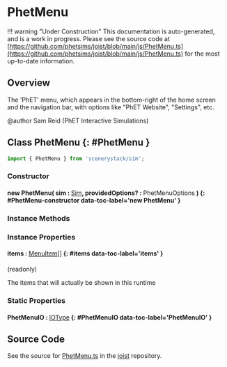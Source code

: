 # PhetMenu

!!! warning "Under Construction"
    This documentation is auto-generated, and is a work in progress. Please see the source code at
    [https://github.com/phetsims/joist/blob/main/js/PhetMenu.ts](https://github.com/phetsims/joist/blob/main/js/PhetMenu.ts) for the most up-to-date information.

## Overview

The 'PhET' menu, which appears in the bottom-right of the home screen and the navigation bar, with options like
"PhET Website", "Settings", etc.

@author Sam Reid (PhET Interactive Simulations)

## Class PhetMenu {: #PhetMenu }


```js
import { PhetMenu } from 'scenerystack/sim';
```
### Constructor

#### new PhetMenu( sim : <span style="font-weight: 400;">[Sim](../sim/Sim.md)</span>, providedOptions? : <span style="font-weight: 400;">PhetMenuOptions</span> ) {: #PhetMenu-constructor data-toc-label='new PhetMenu' }

### Instance Methods



### Instance Properties

#### items : <span style="font-weight: 400;">[MenuItem](../sun/MenuItem.md)[]</span> {: #items data-toc-label='items' }

(readonly)

The items that will actually be shown in this runtime

### Static Properties

#### PhetMenuIO : <span style="font-weight: 400;">[IOType](../tandem/IOType.md)</span> {: #PhetMenuIO data-toc-label='PhetMenuIO' }



## Source Code

See the source for [PhetMenu.ts](https://github.com/phetsims/joist/blob/main/js/PhetMenu.ts) in the [joist](https://github.com/phetsims/joist) repository.
